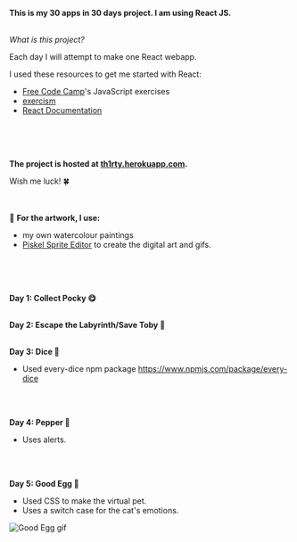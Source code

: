 
<b>This is my 30 apps in 30 days project. I am using React JS.</b>
<br/>
<br/>

<i>What is this project?</i>

Each day I will attempt to make one React webapp.

I used these resources to get me started with React:
- [Free Code Camp](https://www.freecodecamp.com/)'s JavaScript exercises
- [exercism](http://exercism.io/)
- [React Documentation](https://facebook.github.io/react/)
<br/>
<br/>
<br/>

<b>The project is hosted at [th1rty.herokuapp.com](https://th1rty.herokuapp.com/).</b>

Wish me luck! 🍀
<br/>
<br/>
<br/>

🎨 <b>For the artwork, I use:</b>
- my own watercolour paintings
- [Piskel Sprite Editor](http://www.piskelapp.com/) to create the digital art and gifs.
<br/>
<br/>
<br/>

<b>Day 1: Collect Pocky 😋</b>
<br/>
<br/>

<b>Day 2: Escape the Labyrinth/Save Toby 👶</b>
<br/>
<br/>

<b>Day 3: Dice 🎲</b>
- Used every-dice npm package https://www.npmjs.com/package/every-dice
<br/>
<br/>

<b>Day 4: Pepper 🤖</b>
- Uses alerts.
<br/>
<br/>

<b>Day 5: Good Egg 🥚</b>
- Used CSS to make the virtual pet.
- Uses a switch case for the cat's emotions.

![Good Egg gif](https://media.giphy.com/media/l0IydJ8PcTC3dBtpS/giphy.gif "Good Egg in action!")
<br/>
<br/>
